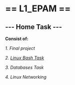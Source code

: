 # == L1_EPAM == 
## --- Home Task ---
__Consist of:__

_1. Final project_

_2. [Linux Bash Task](https://github.com/Ivan2navI/L1_EPAM/tree/main/2.%20Linux%20Bash%20Task)_

_3. Databases Task_

_4. Linux Networking_
